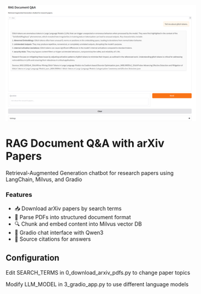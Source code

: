 ![demo.png](demo.png)

# RAG Document Q&A with arXiv Papers

Retrieval-Augmented Generation chatbot for research papers using LangChain, Milvus, and Gradio

### Features

* 📥 Download arXiv papers by search terms
* 🧠 Parse PDFs into structured document format
* 🔍 Chunk and embed content into Milvus vector DB
* 💬 Gradio chat interface with Qwen3
* 🔗 Source citations for answers

## Configuration

Edit SEARCH_TERMS in 0_download_arxiv_pdfs.py to change paper topics

Modify LLM_MODEL in 3_gradio_app.py to use different language models
